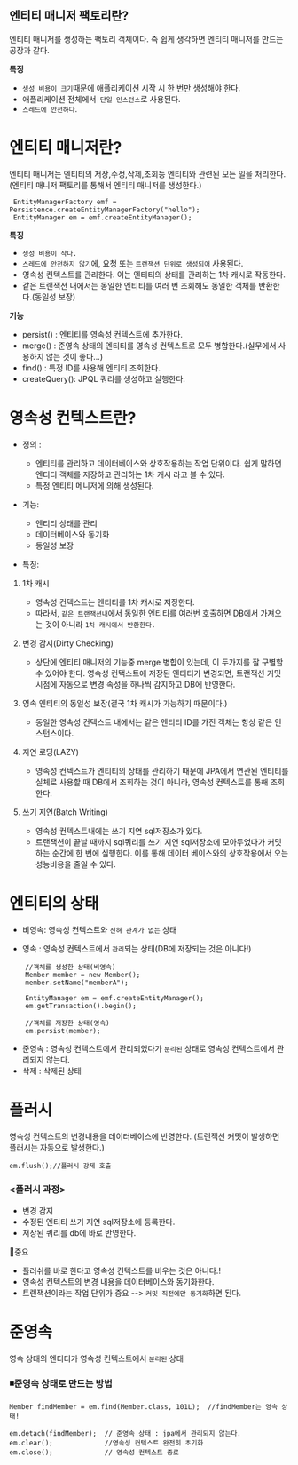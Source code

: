 ## 엔티티 매니저 팩토리란?
엔티티 매니저를 생성하는 팩토리 객체이다. 즉 쉽게 생각하면 엔티티 매니저를 만드는 공장과 같다.

**특징**

- ` 생성 비용이 크기 `때문에 애플리케이션 시작 시 한 번만 생성해야 한다.
- 애플리케이션 전체에서` 단일 인스턴스`로 사용된다.
- `스레드에 안전하다`.

# 엔티티 매니저란?
엔티티 매니저는 엔티티의 저장,수정,삭제,조회등 엔티티와 관련된 모든 일을 처리한다.
(엔티티 매니저 팩토리를 통해서 엔티티 매니저를 생성한다.)
~~~
 EntityManagerFactory emf = Persistence.createEntityManagerFactory("hello");
 EntityManager em = emf.createEntityManager();
~~~
**특징**
- `생성 비용이 작다.`
- `스레드에 안전하지 않기`에, 요청 또는 `트랜잭션 단위로 생성되어` 사용된다.
- 영속성 컨텍스트를 관리한다. 이는 엔티티의 상태를 관리하는 1차 캐시로 작동한다.
- 같은 트랜잭션 내에서는 동일한 엔티티를 여러 번 조회해도 동일한 객체를 반환한다.(동일성 보장)

**기능**
- persist() :  엔티티를 영속성 컨텍스트에 추가한다.
- merge() : 준영속 상태의 엔티티를 영속성 컨텍스트로 모두 병합한다.(실무에서 사용하지 않는 것이 좋다...)
- find() : 특정 ID를 사용해 엔티티 조회한다.
- createQuery(): JPQL 쿼리를 생성하고 실행한다.

# 영속성 컨텍스트란?
- 정의 :
    - 엔티티를 관리하고 데이터베이스와 상호작용하는 작업 단위이다. 쉽게 말하면 엔티티 객체를 저장하고 관리하는 1차 캐시 라고 볼 수 있다.
    - 특정 엔티티 메니저에 의해 생성된다.
- 기능:
    - 엔티티 상태를 관리
    - 데이터베이스와 동기화
    - 동일성 보장

- 특징:
1. 1차 캐시
    - 영속성 컨텍스트는 엔티티를 1차 캐시로 저장한다.
    - 따라서, `같은 트랜잭션내`에서 동일한 엔티티를 여러번 호출하면 DB에서 가져오는 것이 아니라 `1차 캐시에서 반환한다.`

2. 변경 감지(Dirty Checking)
    - 상단에 엔티티 매니저의 기능중 merge 병합이 있는데, 이 두가지를 잘 구별할 수 있어야 한다.
      영속성 컨택스트에 저장된 엔티티가 변경되면, 트랜잭션 커밋 시점에 자동으로 변경 속성을 하나씩 감지하고 DB에 반영한다.
3. 영속 엔티티의 동일성 보장(결국 1차 캐시가 가능하기 때문이다.)
    - 동일한 영속성 컨텍스트 내에서는 같은 엔티티 ID를 가진 객체는 항상 같은 인스턴스이다.
4. 지연 로딩(LAZY)
    - 영속성 컨텍스트가 엔티티의 상태를 관리하기 때문에 JPA에서 연관된 엔티티를 실체로 사용할 때 DB에서 조회하는 것이 아니라,
      영속성 컨텍스트를 통해 조회한다.
5. 쓰기 지연(Batch Writing)
    - 영속성 컨텍스트내에는 쓰기 지연 sql저장소가 있다.
    - 트랜잭션이 끝날 때까지 sql쿼리를 쓰기 지연 sql저장소에 모아두었다가 커밋 하는 순간에 한 번에 실행한다.
      이를 통해 데이터 베이스와의 상호작용에서 오는 성능비용을 줄일 수 있다.

# 엔티티의 상태
- 비영속: 영속성 컨텍스트와 `전혀 관계가 없는` 상태

- 영속 : 영속성 컨텍스트에서 `관리`되는 상태(DB에 저장되는 것은 아니다!)
~~~
    //객체를 생성한 상태(비영속)
    Member member = new Member();
    member.setName("memberA");
    
    EntityManager em = emf.createEntityManager();
    em.getTransaction().begin();
    
    //객체를 저장한 상태(영속)
    em.persist(member);
~~~

- 준영속 : 영속성 컨텍스트에서 관리되었다가 `분리된` 상태로 영속성 컨텍스트에서 관리되지 않는다.
- 삭제 : 삭제된 상태

# 플러시
영속성 컨텍스트의 변경내용을 데이터베이스에 반영한다.
(트랜잭션 커밋이 발생하면 플러시는 자동으로 발생한다.)
~~~
em.flush();//플러시 강제 호출
~~~
### <플러시 과정>
- 변경 감지
- 수정된 엔티티 쓰기 지연 sql저장소에 등록한다.
- 저장된 쿼리를 db에 바로 반영한다.

📌중요
- 플러쉬를 바로 한다고 영속성 컨텍스트를 비우는 것은 아니다.!
- 영속성 컨텍스트의 변경 내용을 데이터베이스와 동기화한다.
- 트랜잭션이라는 작업 단위가 중요 --> `커밋 직전에만 동기화`하면 된다.

# 준영속
영속 상태의 엔티티가 영속성 컨텍스트에서 `분리된` 상태

### ◾준영속 상태로 만드는 방법
```
Member findMember = em.find(Member.class, 101L);  //findMember는 영속 상태!

em.detach(findMember);  // 준영속 상태 : jpa에서 관리되지 않는다.
em.clear();             //영속성 컨텍스트 완전히 초기화
em.close();             // 영속성 컨텍스트 종료
``` 